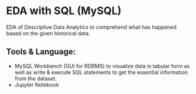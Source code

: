 # EDA with SQL (MySQL)
EDA of Descriptive Data Analytics to comprehend what has happened based on the given historical data.


## Tools & Language: 
- MySQL Workbench (GUI for RDBMS) to visualize data in tabular form as well as write & execute SQL statements to get the essential information from the dataset.
- Jupyter Notebook 
